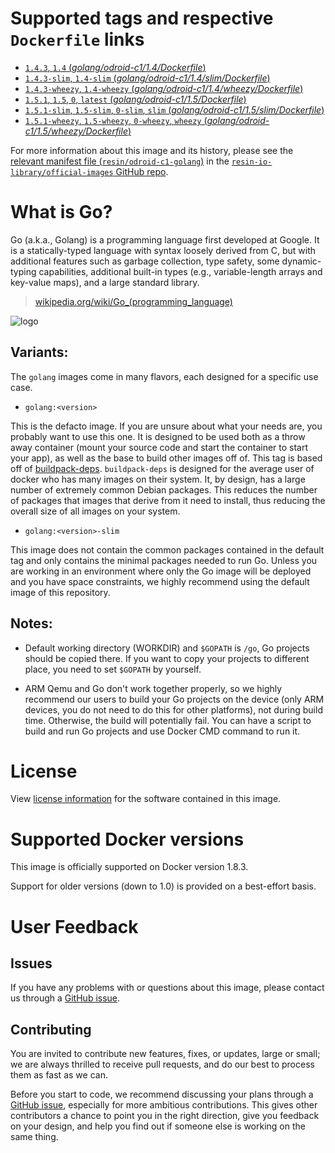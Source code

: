 # Supported tags and respective `Dockerfile` links

-	[`1.4.3`, `1.4` (*golang/odroid-c1/1.4/Dockerfile*)](https://github.com/resin-io-library/base-images/blob/436f57a419aa35da0dc95289c90fe8b549e96d39/golang/odroid-c1/1.4/Dockerfile)
-	[`1.4.3-slim`, `1.4-slim` (*golang/odroid-c1/1.4/slim/Dockerfile*)](https://github.com/resin-io-library/base-images/blob/436f57a419aa35da0dc95289c90fe8b549e96d39/golang/odroid-c1/1.4/slim/Dockerfile)
-	[`1.4.3-wheezy`, `1.4-wheezy` (*golang/odroid-c1/1.4/wheezy/Dockerfile*)](https://github.com/resin-io-library/base-images/blob/436f57a419aa35da0dc95289c90fe8b549e96d39/golang/odroid-c1/1.4/wheezy/Dockerfile)
-	[`1.5.1`, `1.5`, `0`, `latest` (*golang/odroid-c1/1.5/Dockerfile*)](https://github.com/resin-io-library/base-images/blob/436f57a419aa35da0dc95289c90fe8b549e96d39/golang/odroid-c1/1.5/Dockerfile)
-	[`1.5.1-slim`, `1.5-slim`, `0-slim`, `slim` (*golang/odroid-c1/1.5/slim/Dockerfile*)](https://github.com/resin-io-library/base-images/blob/436f57a419aa35da0dc95289c90fe8b549e96d39/golang/odroid-c1/1.5/slim/Dockerfile)
-	[`1.5.1-wheezy`, `1.5-wheezy`, `0-wheezy`, `wheezy` (*golang/odroid-c1/1.5/wheezy/Dockerfile*)](https://github.com/resin-io-library/base-images/blob/436f57a419aa35da0dc95289c90fe8b549e96d39/golang/odroid-c1/1.5/wheezy/Dockerfile)

For more information about this image and its history, please see the [relevant manifest file (`resin/odroid-c1-golang`)](https://github.com/resin-io-library/official-images/blob/master/library/odroid-c1-golang) in the [`resin-io-library/official-images` GitHub repo](https://github.com/resin-io-library/official-images).

# What is Go?

Go (a.k.a., Golang) is a programming language first developed at Google. It is a statically-typed language with syntax loosely derived from C, but with additional features such as garbage collection, type safety, some dynamic-typing capabilities, additional built-in types (e.g., variable-length arrays and key-value maps), and a large standard library.

> [wikipedia.org/wiki/Go_(programming_language)](http://en.wikipedia.org/wiki/Go_%28programming_language%29)

![logo](https://raw.githubusercontent.com/resin-io-library/docs/master/odroid-c1-golang/logo.png)

## Variants:

The `golang` images come in many flavors, each designed for a specific use case.

* `golang:<version>`

This is the defacto image. If you are unsure about what your needs are, you probably want to use this one. It is designed to be used both as a throw away container (mount your source code and start the container to start your app), as well as the base to build other images off of. This tag is based off of [buildpack-deps](#buildpack-deps). `buildpack-deps` is designed for the average user of docker who has many images on their system. It, by design, has a large number of extremely common Debian packages. This reduces the number of packages that images that derive from it need to install, thus reducing the overall size of all images on your system.

* `golang:<version>-slim`

This image does not contain the common packages contained in the default tag and only contains the minimal packages needed to run Go. Unless you are working in an environment where only the Go image will be deployed and you have space constraints, we highly recommend using the default image of this repository.

## Notes:

* Default working directory (WORKDIR) and `$GOPATH` is `/go`, Go projects should be copied there. If you want to copy your projects to different place, you need to set `$GOPATH` by yourself.

* ARM Qemu and Go don't work together properly, so we highly recommend our users to build your Go projects on the device (only ARM devices, you do not need to do this for other platforms), not during build time. Otherwise, the build will potentially fail. You can have a script to build and run Go projects and use Docker CMD command to run it.

# License

View [license information](http://golang.org/LICENSE) for the software contained in this image.

# Supported Docker versions

This image is officially supported on Docker version 1.8.3.

Support for older versions (down to 1.0) is provided on a best-effort basis.

# User Feedback

## Issues

If you have any problems with or questions about this image, please contact us through a [GitHub issue](https://github.com/resin-io-library/odroid-c1-golang/issues).

## Contributing

You are invited to contribute new features, fixes, or updates, large or small; we are always thrilled to receive pull requests, and do our best to process them as fast as we can.

Before you start to code, we recommend discussing your plans through a [GitHub issue](https://github.com/resin-io-library/odroid-c1-golang/issues), especially for more ambitious contributions. This gives other contributors a chance to point you in the right direction, give you feedback on your design, and help you find out if someone else is working on the same thing.

